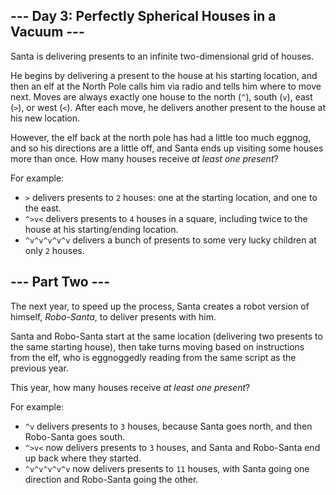 
## --- Day 3: Perfectly Spherical Houses in a Vacuum ---

Santa is delivering presents to an infinite two-dimensional grid of houses.

He begins by delivering a present to the house at his starting location, and then an elf at the North Pole calls him via radio and tells him where to move next. Moves are always exactly one house to the north (`^`), south (`v`), east (`>`), or west (`<`). After each move, he delivers another present to the house at his new location.

However, the elf back at the north pole has had a little too much eggnog, and so his directions are a little off, and Santa ends up visiting some houses more than once. How many houses receive  _at least one present_?

For example:

-   `>`  delivers presents to  `2`  houses: one at the starting location, and one to the east.
-   `^>v<`  delivers presents to  `4`  houses in a square, including twice to the house at his starting/ending location.
-   `^v^v^v^v^v`  delivers a bunch of presents to some very lucky children at only  `2`  houses.

## --- Part Two ---

The next year, to speed up the process, Santa creates a robot version of himself,  _Robo-Santa_, to deliver presents with him.

Santa and Robo-Santa start at the same location (delivering two presents to the same starting house), then take turns moving based on instructions from the elf, who is  eggnoggedly  reading from the same script as the previous year.

This year, how many houses receive  _at least one present_?

For example:

-   `^v`  delivers presents to  `3`  houses, because Santa goes north, and then Robo-Santa goes south.
-   `^>v<`  now delivers presents to  `3`  houses, and Santa and Robo-Santa end up back where they started.
-   `^v^v^v^v^v`  now delivers presents to  `11`  houses, with Santa going one direction and Robo-Santa going the other.